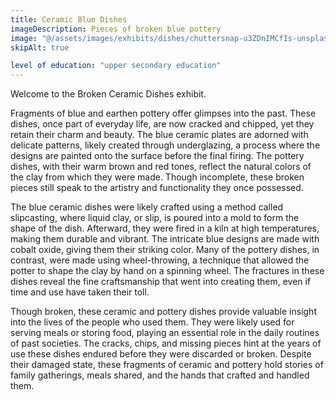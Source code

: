 ```yaml
---
title: Ceramic Blue Dishes
imageDescription: Pieces of broken blue pottery
image: "@/assets/images/exhibits/dishes/chuttersnap-u3ZDnIMCfIs-unsplash.jpg"
skipAlt: true

level of education: "upper secondary education"
---
```


Welcome to the Broken Ceramic Dishes exhibit.

 Fragments of blue and earthen pottery offer glimpses into the past. These dishes, once part of everyday life, are now cracked and chipped, yet they retain their charm and beauty. The blue ceramic plates are adorned with delicate patterns, likely created through underglazing, a process where the designs are painted onto the surface before the final firing. The pottery dishes, with their warm brown and red tones, reflect the natural colors of the clay from which they were made. Though incomplete, these broken pieces still speak to the artistry and functionality they once possessed.

The blue ceramic dishes were likely crafted using a method called slipcasting, where liquid clay, or slip, is poured into a mold to form the shape of the dish. Afterward, they were fired in a kiln at high temperatures, making them durable and vibrant. The intricate blue designs are made with cobalt oxide, giving them their striking color. Many of the pottery dishes, in contrast, were made using wheel-throwing, a technique that allowed the potter to shape the clay by hand on a spinning wheel. The fractures in these dishes reveal the fine craftsmanship that went into creating them, even if time and use have taken their toll.

Though broken, these ceramic and pottery dishes provide valuable insight into the lives of the people who used them. They were likely used for serving meals or storing food, playing an essential role in the daily routines of past societies. The cracks, chips, and missing pieces hint at the years of use these dishes endured before they were discarded or broken. Despite their damaged state, these fragments of ceramic and pottery hold stories of family gatherings, meals shared, and the hands that crafted and handled them.
